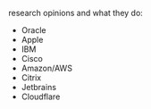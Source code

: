 research opinions and what they do:
* Oracle
* Apple
* IBM
* Cisco
* Amazon/AWS
* Citrix
* Jetbrains
* Cloudflare